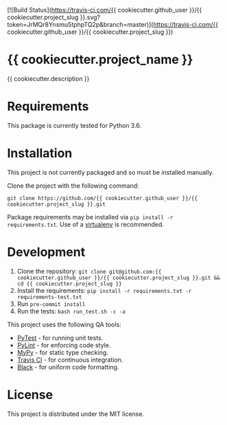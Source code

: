 [![Build Status](https://travis-ci.com/{{ cookiecutter.github_user }}/{{ cookiecutter.project_slug }}.svg?token=JrMQr8Ynsmu5tphpTQ2p&branch=master)](https://travis-ci.com/{{ cookiecutter.github_user }}/{{ cookiecutter.project_slug }})
# {{ cookiecutter.project_name }}
{{ cookiecutter.description }}

# Requirements
This package is currently tested for Python 3.6.

# Installation
This project is not currently packaged and so must be installed manually.

Clone the project with the following command:
```
git clone https://github.com/{{ cookiecutter.github_user }}/{{ cookiecutter.project_slug }}.git
```

Package requirements may be installed via `pip install -r requirements.txt`. Use of a [virtualenv](https://virtualenv.pypa.io/) is recommended.

# Development
1. Clone the repository: `git clone git@github.com:{{ cookiecutter.github_user }}/{{ cookiecutter.project_slug }}.git && cd {{ cookiecutter.project_slug }}`
2. Install the requirements: `pip install -r requirements.txt -r requirements-test.txt`
3. Run `pre-commit install`
4. Run the tests: `bash run_test.sh -c -a`

This project uses the following QA tools:
- [PyTest](https://docs.pytest.org/en/latest/) - for running unit tests.
- [PyLint](https://www.pylint.org/) - for enforcing code style.
- [MyPy](http://mypy-lang.org/) - for static type checking.
- [Travis CI](https://travis-ci.org/) - for continuous integration.
- [Black](https://black.readthedocs.io/en/stable/) - for uniform code formatting.

# License
This project is distributed under the MIT license.
